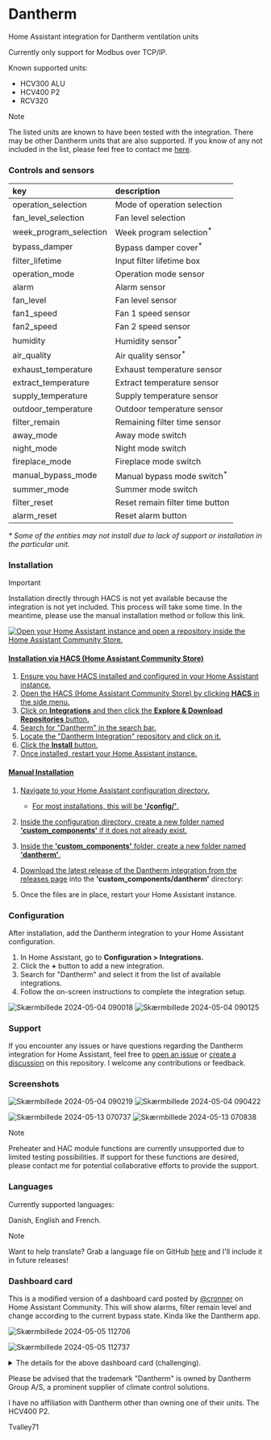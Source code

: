# Dantherm

Home Assistant integration for Dantherm ventilation units

Currently only support for Modbus over TCP/IP.

Known supported units:

- HCV300 ALU
- HCV400 P2
- RCV320

> [!NOTE]
> The listed units are known to have been tested with the integration. There may be other Dantherm units that are also supported. If you know of any not included in the list, please feel free to contact me [here](https://github.com/Tvalley71/dantherm/discussions/new?category=general).

### Controls and sensors

| key                    | description                           |
| :--------------------- | :------------------------------------ |
| operation_selection    | Mode of operation selection           |
| fan_level_selection    | Fan level selection                   |
| week_program_selection | Week program selection<sup>\*<sup>    |
| bypass_damper          | Bypass damper cover<sup>\*<sup>       |
| filter_lifetime        | Input filter lifetime box             |
| operation_mode         | Operation mode sensor                 |
| alarm                  | Alarm sensor                          |
| fan_level              | Fan level sensor                      |
| fan1_speed             | Fan 1 speed sensor                    |
| fan2_speed             | Fan 2 speed sensor                    |
| humidity               | Humidity sensor<sup>\*<sup>           |
| air_quality            | Air quality sensor<sup>\*<sup>        |
| exhaust_temperature    | Exhaust temperature sensor            |
| extract_temperature    | Extract temperature sensor            |
| supply_temperature     | Supply temperature sensor             |
| outdoor_temperature    | Outdoor temperature sensor            |
| filter_remain          | Remaining filter time sensor          |
| away_mode              | Away mode switch                      |
| night_mode             | Night mode switch                     |
| fireplace_mode         | Fireplace mode switch                 |
| manual_bypass_mode     | Manual bypass mode switch<sup>\*<sup> |
| summer_mode            | Summer mode switch                    |
| filter_reset           | Reset remain filter time button       |
| alarm_reset            | Reset alarm button                    |

_\* Some of the entities may not install due to lack of support or installation in the particular unit._

### Installation

> [!IMPORTANT]
> Installation directly through HACS is not yet available because the integration is not yet included. This process will take some time. In the meantime, please use the manual installation method or follow this link.
>
> <a href="https://my.home-assistant.io/redirect/hacs_repository/?owner=Tvalley71&amp;repository=dantherm"><img src="https://my.home-assistant.io/badges/hacs_repository.svg" alt="Open your Home Assistant instance and open a repository inside the Home Assistant Community Store." width="" height="">

#### Installation via HACS (Home Assistant Community Store)

1. Ensure you have HACS installed and configured in your Home Assistant instance.
2. Open the HACS (Home Assistant Community Store) by clicking **HACS** in the side menu.
3. Click on **Integrations** and then click the **Explore & Download Repositories** button.
4. Search for "Dantherm" in the search bar.
5. Locate the "Dantherm Integration" repository and click on it.
6. Click the **Install** button.
7. Once installed, restart your Home Assistant instance.

#### Manual Installation

1. Navigate to your Home Assistant configuration directory.

    - For most installations, this will be **'/config/'**.

2. Inside the configuration directory, create a new folder named **'custom_components'** if it does not already exist.
3. Inside the **'custom_components'** folder, create a new folder named **'dantherm'**.
4. Download the latest release of the Dantherm integration from the [releases page](./custom_components/dantherm) into the **'custom_components/dantherm'** directory:
5. Once the files are in place, restart your Home Assistant instance.

### Configuration

After installation, add the Dantherm integration to your Home Assistant configuration.

1. In Home Assistant, go to **Configuration > Integrations.**
2. Click the **+** button to add a new integration.
3. Search for "Dantherm" and select it from the list of available integrations.
4. Follow the on-screen instructions to complete the integration setup.

![Skærmbillede 2024-05-04 090018](https://github.com/Tvalley71/dantherm/assets/83084467/f085a769-c55c-45f1-952e-6ee8884eaad1)
![Skærmbillede 2024-05-04 090125](https://github.com/Tvalley71/dantherm/assets/83084467/1a66e37c-3c0e-498d-995f-c2bb5c778f35)

### Support

If you encounter any issues or have questions regarding the Dantherm integration for Home Assistant, feel free to [open an issue](https://github.com/Tvalley71/dantherm/issues/new) or [create a discussion](https://github.com/Tvalley71/dantherm/discussions/new?category=general) on this repository. I welcome any contributions or feedback.

### Screenshots

![Skærmbillede 2024-05-04 090219](https://github.com/Tvalley71/dantherm/assets/83084467/fa9b31b6-5ec8-4c3b-a381-ef7061495560)
![Skærmbillede 2024-05-04 090422](https://github.com/Tvalley71/dantherm/assets/83084467/7e82d596-c97d-4c5f-af01-e005f9ee352c)

![Skærmbillede 2024-05-13 070737](https://github.com/Tvalley71/dantherm/assets/83084467/d6493c4e-ab10-493d-b2ec-c4f192383192)
![Skærmbillede 2024-05-13 070838](https://github.com/Tvalley71/dantherm/assets/83084467/8032983f-f55e-425e-8c55-c8d2ae918ea7)

> [!NOTE]
> Preheater and HAC module functions are currently unsupported due to limited testing possibilities. If support for these functions are desired, please contact me for potential collaborative efforts to provide the support.

### Languages

Currently supported languages:

Danish, English and French.

> [!NOTE]
> Want to help translate? Grab a language file on GitHub [here](./custom_components/dantherm/translations) and I'll include it in future releases!

### Dashboard card

This is a modified version of a dashboard card posted by [@cronner](https://www.github.com/cronner) on Home Assistant Community. This will show alarms, filter remain level and change according to the current bypass state. Kinda like the Dantherm app.

![Skærmbillede 2024-05-05 112706](https://github.com/Tvalley71/dantherm/assets/83084467/dcea2ed2-ac9e-47b8-aae3-0c6da6118224)

![Skærmbillede 2024-05-05 112737](https://github.com/Tvalley71/dantherm/assets/83084467/1a0c077b-8e09-4fb2-b479-85f52a25c782)

<details>

<summary>The details for the above dashboard card (challenging).</summary>

####

I might consider creating a custom card based on this in the future.

To integrate this into your dashboard, begin by downloading and extracting this [zip file](https://github.com/Tvalley71/dantherm/files/15212350/picture-elements-card.zip). Copy the contained files into the "www" folder within your configuration directory.

Next, insert the following code into your dashboard. If your Home Assistant setup uses a language other than English, make sure to modify the entity names in the code accordingly. You also need to create the below helper template sensor.

#### The code

```yaml
- type: picture-elements
  image: /local/dantherm1.png
  elements:
    - type: image
      entity: sensor.dantherm_filter_remain_level
      state_image:
        "0": /local/dantherm4.png
        "1": /local/dantherm5.png
        "2": /local/dantherm6.png
        "3": /local/dantherm7.png
      style:
        left: 0%
        top: 0%
        transform: scale(1,1)
      tap_action:
        action: none
    - type: image
      entity: cover.dantherm_bypass_damper
      state_image:
        closed: /local/dantherm2.png
        closing: /local/dantherm2.png
        open: /local/dantherm3.png
        opening: /local/dantherm3.png
      style:
        left: 26.6%
        top: 51%
        transform: scale(0.7,0.7)
      tap_action:
        action: more-info
    - type: conditional
      conditions:
        - entity: sensor.dantherm_alarm
          state_not: "0"
      elements:
        - type: state-label
          entity: sensor.dantherm_alarm
          style:
            top: 15%
            left: 50%
            width: 100%
            font-weight: bold
            text-align: center
            color: white
            background-color: red
            opacity: 70%
    - type: state-label
      entity: select.dantherm_operation_selection
      style:
        top: 45%
        left: 36%
        font-weight: bold
        text-align: center;
        font-size: 100%
    - type: state-label
      entity: sensor.dantherm_humidity
      style:
        top: 29%
        left: 38%
        font-size: 125%
    - type: state-label
      entity: select.dantherm_fan_selection
      style:
        top: 29%
        left: 63%
        font-size: 125%
    - type: conditional
      conditions:
        - entity: cover.dantherm_bypass_damper
          state:
            - closed
            - closing
      elements:
        - type: state-label
          entity: sensor.dantherm_outdoor_temperature
          style:
            top: 64.5%
            left: 78%
        - type: state-label
          entity: sensor.dantherm_extract_temperature
          style:
            top: 64.5%
            left: 49%
        - type: state-label
          entity: sensor.dantherm_exhaust_temperature
          style:
            top: 81%
            left: 78%
        - type: state-label
          entity: sensor.dantherm_supply_temperature
          style:
            top: 81%
            left: 49%
    - type: conditional
      conditions:
        - entity: cover.dantherm_bypass_damper
          state:
            - open
            - opening
      elements:
        - type: state-label
          entity: sensor.dantherm_extract_temperature
          style:
            top: 64.5%
            left: 49%
        - type: state-label
          entity: sensor.dantherm_outdoor_temperature
          style:
            top: 81%
            left: 78%
```

#### Helper template sensor.

![Skærmbillede 2024-05-04 094747](https://github.com/Tvalley71/dantherm/assets/83084467/49b4e3b5-e419-458d-ada8-ffc3a92e0395)

</details>

Please be advised that the trademark "Dantherm" is owned by Dantherm Group A/S, a prominent supplier of climate control solutions.

I have no affiliation with Dantherm other than owning one of their units. The HCV400 P2.

Tvalley71
